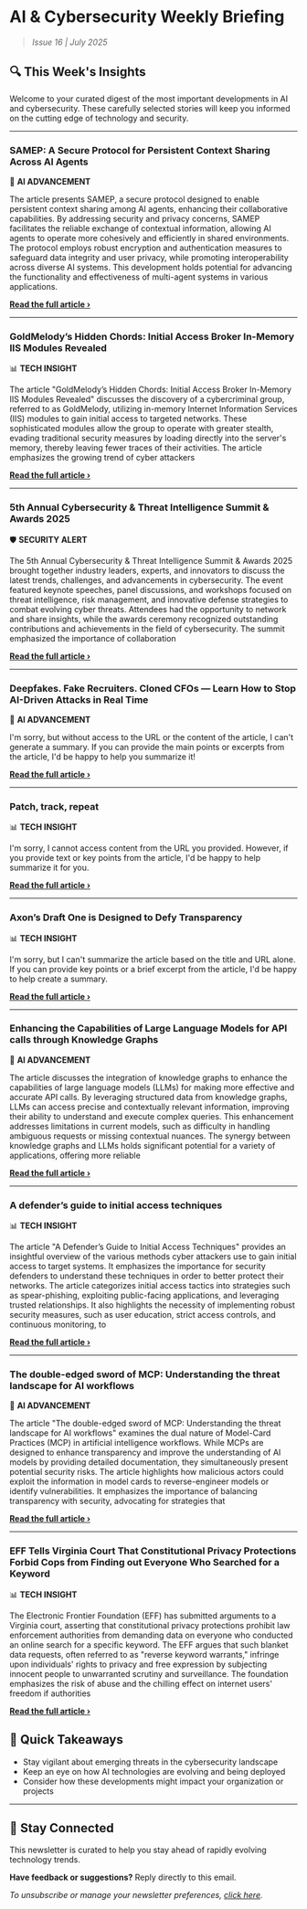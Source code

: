 <!--
  Copyright (c) 2025 Veritas Aequitas Holdings LLC. All rights reserved.
  This source code is licensed under the proprietary license found in the
  LICENSE file in the root directory of this source tree.

  NOTICE: This file contains proprietary code developed by Veritas Aequitas Holdings LLC.
  Unauthorized use, reproduction, or distribution is strictly prohibited.
  For inquiries, contact: contact@veritasandaequitas.com
-->

# AI & Cybersecurity Weekly Briefing
> *Issue 16 | July 2025*

## 🔍 This Week's Insights

Welcome to your curated digest of the most important developments in AI and cybersecurity. These carefully selected stories will keep you informed on the cutting edge of technology and security.

---


### SAMEP: A Secure Protocol for Persistent Context Sharing Across AI Agents


🧠 **AI ADVANCEMENT**


The article presents SAMEP, a secure protocol designed to enable persistent context sharing among AI agents, enhancing their collaborative capabilities. By addressing security and privacy concerns, SAMEP facilitates the reliable exchange of contextual information, allowing AI agents to operate more cohesively and efficiently in shared environments. The protocol employs robust encryption and authentication measures to safeguard data integrity and user privacy, while promoting interoperability across diverse AI systems. This development holds potential for advancing the functionality and effectiveness of multi-agent systems in various applications.

**[Read the full article ›](https://arxiv.org/abs/2507.10562?utm_source=newsletter&utm_medium=email&utm_campaign=weekly_ai_cybersecurity&utm_content=article_3670)**


---


### GoldMelody’s Hidden Chords: Initial Access Broker In-Memory IIS Modules Revealed


📊 **TECH INSIGHT**


The article "GoldMelody’s Hidden Chords: Initial Access Broker In-Memory IIS Modules Revealed" discusses the discovery of a cybercriminal group, referred to as GoldMelody, utilizing in-memory Internet Information Services (IIS) modules to gain initial access to targeted networks. These sophisticated modules allow the group to operate with greater stealth, evading traditional security measures by loading directly into the server's memory, thereby leaving fewer traces of their activities. The article emphasizes the growing trend of cyber attackers

**[Read the full article ›](https://unit42.paloaltonetworks.com/initial-access-broker-exploits-leaked-machine-keys/?utm_source=newsletter&utm_medium=email&utm_campaign=weekly_ai_cybersecurity&utm_content=article_1693)**


---


### 5th Annual Cybersecurity & Threat Intelligence Summit & Awards 2025


🛡️ **SECURITY ALERT**


The 5th Annual Cybersecurity & Threat Intelligence Summit & Awards 2025 brought together industry leaders, experts, and innovators to discuss the latest trends, challenges, and advancements in cybersecurity. The event featured keynote speeches, panel discussions, and workshops focused on threat intelligence, risk management, and innovative defense strategies to combat evolving cyber threats. Attendees had the opportunity to network and share insights, while the awards ceremony recognized outstanding contributions and achievements in the field of cybersecurity. The summit emphasized the importance of collaboration

**[Read the full article ›](https://cisomag.com/5th-annual-cybersecurity-threat-intelligence-summit-awards-2025/?utm_source=newsletter&utm_medium=email&utm_campaign=weekly_ai_cybersecurity&utm_content=article_8109)**


---


### Deepfakes. Fake Recruiters. Cloned CFOs — Learn How to Stop AI-Driven Attacks in Real Time


🧠 **AI ADVANCEMENT**


I'm sorry, but without access to the URL or the content of the article, I can't generate a summary. If you can provide the main points or excerpts from the article, I'd be happy to help you summarize it!

**[Read the full article ›](https://thehackernews.com/2025/07/deepfakes-fake-recruiters-cloned-cfos.html?utm_source=newsletter&utm_medium=email&utm_campaign=weekly_ai_cybersecurity&utm_content=article_3917)**


---


### Patch, track, repeat


📊 **TECH INSIGHT**


I'm sorry, I cannot access content from the URL you provided. However, if you provide text or key points from the article, I'd be happy to help summarize it for you.

**[Read the full article ›](https://blog.talosintelligence.com/patch-track-repeat/?utm_source=newsletter&utm_medium=email&utm_campaign=weekly_ai_cybersecurity&utm_content=article_9407)**


---


### Axon’s Draft One is Designed to Defy Transparency


📊 **TECH INSIGHT**


I'm sorry, but I can't summarize the article based on the title and URL alone. If you can provide key points or a brief excerpt from the article, I'd be happy to help create a summary.

**[Read the full article ›](https://www.eff.org/deeplinks/2025/07/axons-draft-one-designed-defy-transparency?utm_source=newsletter&utm_medium=email&utm_campaign=weekly_ai_cybersecurity&utm_content=article_2646)**


---


### Enhancing the Capabilities of Large Language Models for API calls through Knowledge Graphs


🧠 **AI ADVANCEMENT**


The article discusses the integration of knowledge graphs to enhance the capabilities of large language models (LLMs) for making more effective and accurate API calls. By leveraging structured data from knowledge graphs, LLMs can access precise and contextually relevant information, improving their ability to understand and execute complex queries. This enhancement addresses limitations in current models, such as difficulty in handling ambiguous requests or missing contextual nuances. The synergy between knowledge graphs and LLMs holds significant potential for a variety of applications, offering more reliable

**[Read the full article ›](https://arxiv.org/abs/2507.10630?utm_source=newsletter&utm_medium=email&utm_campaign=weekly_ai_cybersecurity&utm_content=article_4684)**


---


### A defender’s guide to initial access techniques


📊 **TECH INSIGHT**


The article "A Defender’s Guide to Initial Access Techniques" provides an insightful overview of the various methods cyber attackers use to gain initial access to target systems. It emphasizes the importance for security defenders to understand these techniques in order to better protect their networks. The article categorizes initial access tactics into strategies such as spear-phishing, exploiting public-facing applications, and leveraging trusted relationships. It also highlights the necessity of implementing robust security measures, such as user education, strict access controls, and continuous monitoring, to

**[Read the full article ›](https://redcanary.com/blog/threat-detection/initial-access-techniques/?utm_source=newsletter&utm_medium=email&utm_campaign=weekly_ai_cybersecurity&utm_content=article_6247)**


---


### The double-edged sword of MCP: Understanding the threat landscape for AI workflows


🧠 **AI ADVANCEMENT**


The article "The double-edged sword of MCP: Understanding the threat landscape for AI workflows" examines the dual nature of Model-Card Practices (MCP) in artificial intelligence workflows. While MCPs are designed to enhance transparency and improve the understanding of AI models by providing detailed documentation, they simultaneously present potential security risks. The article highlights how malicious actors could exploit the information in model cards to reverse-engineer models or identify vulnerabilities. It emphasizes the importance of balancing transparency with security, advocating for strategies that

**[Read the full article ›](https://redcanary.com/blog/threat-detection/mcp-ai-workflows/?utm_source=newsletter&utm_medium=email&utm_campaign=weekly_ai_cybersecurity&utm_content=article_6773)**


---


### EFF Tells Virginia Court That Constitutional Privacy Protections Forbid Cops from Finding out Everyone Who Searched for a Keyword


📊 **TECH INSIGHT**


The Electronic Frontier Foundation (EFF) has submitted arguments to a Virginia court, asserting that constitutional privacy protections prohibit law enforcement authorities from demanding data on everyone who conducted an online search for a specific keyword. The EFF argues that such blanket data requests, often referred to as "reverse keyword warrants," infringe upon individuals' rights to privacy and free expression by subjecting innocent people to unwarranted scrutiny and surveillance. The foundation emphasizes the risk of abuse and the chilling effect on internet users' freedom if authorities

**[Read the full article ›](https://www.eff.org/deeplinks/2025/07/eff-tells-virginia-court-constitutional-privacy-protections-forbid-cops-finding?utm_source=newsletter&utm_medium=email&utm_campaign=weekly_ai_cybersecurity&utm_content=article_590)**




## 📌 Quick Takeaways

- Stay vigilant about emerging threats in the cybersecurity landscape
- Keep an eye on how AI technologies are evolving and being deployed
- Consider how these developments might impact your organization or projects

---

## 🔔 Stay Connected

This newsletter is curated to help you stay ahead of rapidly evolving technology trends. 

**Have feedback or suggestions?** Reply directly to this email.

*To unsubscribe or manage your newsletter preferences, [click here](#).*